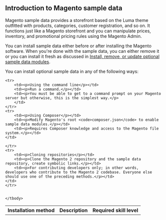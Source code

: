 <div markdown="1">

<h2 id="instgde-prereq-sample-intro">Introduction to Magento sample data</h2>
Magento sample data provides a storefront based on the Luma theme outfitted with products, categories, customer registration, and so on. It functions just like a Magento storefront and you can manipulate prices, inventory, and promotional pricing rules using the Magento Admin.

You can install sample data either before or after installing the Magento software. When you're done with the sample data, you can either remove it or you can install it fresh as discussed in <a href="{{ site.gdeurl }}install-gde/install/sample-data.html">Install, remove, or update optional sample data modules</a>.

You can install optional sample data in any of the following ways:

<table>
	<!-- <col width="25%">
	<col width="65%">
	<col width="10%"> -->
	<tbody>
		<tr>
			<th>Installation method</th>
			<th>Description</th>
			<th>Required skill level</th>
		</tr>
		
	<tr>
		<td><p>Using the command line</p></td>
		<td><p>Run a command.</p></td>
		<td><p>You must be able to get to a command prompt on your Magento server but otherwise, this is the simplest way.</p>
		</td>
	</tr>
	<tr>
		<td><p>Using Composer</p></td>
		<td><p>Modify Magento's root <code>composer.json</code> to enable sample data modules.</p></td>
		<td><p>Requires Composer knowledge and access to the Magento file system.</p></td>
	</td>

	</tr>
	<tr>
		<td><p>Cloning repositories</p></td>
		<td><p>Clone the Magento 2 repository and the sample data repository, create symbolic links.</p></td>
		<td><p>For contributing developers only; in other words, developers who contribute to the Magento 2 codebase. Everyone else should use one of the preceding methods.</p></td>
	</td>
	</tr>
	
	
	</tbody>
</table>








